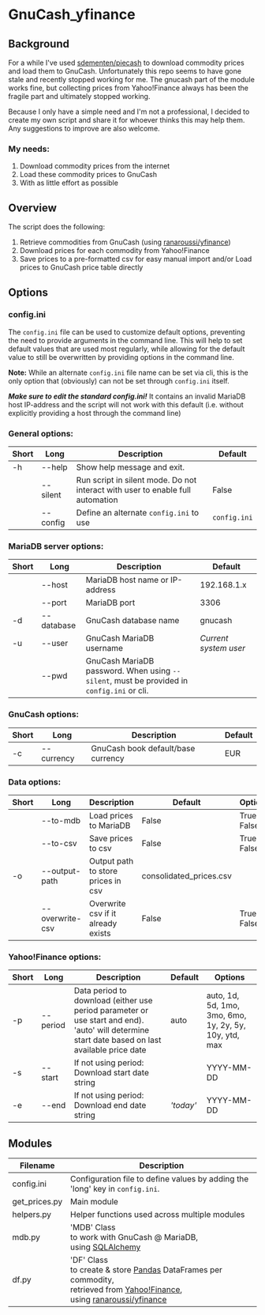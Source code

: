 # GnuCash_yfinance
 
## Background

For a while I've used [sdementen/piecash](https://github.com/sdementen/piecash) to download commodity prices and load them to GnuCash. Unfortunately this repo seems to have gone stale and recently stopped working for me. The gnucash part of the module works fine, but collecting prices from Yahoo!Finance always has been the fragile part and ultimately stopped working.

Because I only have a simple need and I'm not a professional, I decided to create my own script and share it for whoever thinks this may help them.
Any suggestions to improve are also welcome.

### My needs:
1. Download commodity prices from the internet
2. Load these commodity prices to GnuCash
3. With as little effort as possible

## Overview
The script does the following:
1. Retrieve commodities from GnuCash (using [ranaroussi/yfinance](https://github.com/ranaroussi/yfinance))
2. Download prices for each commodity from Yahoo!Finance
3. Save prices to a pre-formatted csv for easy manual import and/or Load prices to GnuCash price table directly

## Options

### config.ini

The `config.ini` file can be used to customize default options, preventing the need to provide arguments in the command line. This will help to set default values that are used most regularly, while allowing for the default value to still be overwritten by providing options in the command line.

**Note:** While an alternate `config.ini` file name can be set via cli, this is the only option that (obviously) can not be set through `config.ini` itself.

_**Make sure to edit the standard config.ini!**_ It contains an invalid MariaDB host IP-address and the script will not work with this default (i.e. without explicitly providing a host through the command line)

### General options:

|Short|Long|Description|Default|
|-|-|-|-|
|-h|--help|Show help message and exit.||
||--silent|Run script in silent mode. Do not interact with user to enable full automation|False|
||--config|Define an alternate `config.ini` to use|`config.ini`|

### MariaDB server options:

|Short|Long|Description|Default|
|-|-|-|-|
||--host|MariaDB host name or IP-address |192.168.1.x|
||--port|MariaDB port|3306|
|-d|--database|GnuCash database name|gnucash|
|-u|--user|GnuCash MariaDB username|*Current system user*|
||--pwd|GnuCash MariaDB password. When using `--silent`, must be provided in `config.ini` or cli.|

### GnuCash options:
|Short|Long|Description|Default|
|-|-|-|-|
|-c|--currency|GnuCash book default/base currency|EUR|

### Data options:
|Short|Long|Description|Default|Options|
|-|-|-|-|-|
||--to-mdb|Load prices to MariaDB|False|True, False|
||--to-csv|Save prices to csv|False|True, False|
|-o|--output-path|Output path to store prices in csv|consolidated_prices.csv||
||--overwrite-csv|Overwrite csv if it already exists|False|True, False|

### Yahoo!Finance options:
|Short|Long|Description|Default|Options|
|-|-|-|-|-|
|-p|--period|Data period to download (either use period parameter or use start and end). 'auto' will determine start date based on last available price date|auto|auto, 1d, 5d, 1mo, 3mo, 6mo, 1y, 2y, 5y, 10y, ytd, max|
|-s|--start|If not using period: Download start date string||YYYY-MM-DD|
|-e|--end|If not using period: Download end date string|_'today'_|YYYY-MM-DD|

## Modules
|Filename|Description|
|-|-|
|config.ini|Configuration file to define values by adding the 'long' key in `config.ini`.
|get_prices.py|Main module|
|helpers.py|Helper functions used across multiple modules|
|mdb.py|'MDB' Class<br/>to work with GnuCash @ MariaDB,<br/>using [SQLAlchemy](https://www.sqlalchemy.org/)|
|df.py|'DF' Class <br/>to create & store [Pandas](https://pandas.pydata.org/) DataFrames per commodity,<br/> retrieved from [Yahoo!Finance](https://finance.yahoo.com/),<br/>using [ranaroussi/yfinance](https://github.com/ranaroussi/yfinance)|
